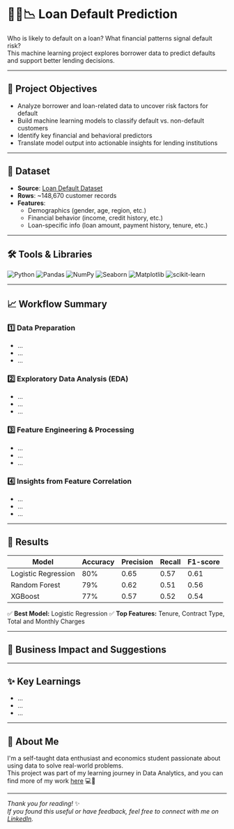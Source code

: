 # 🧑‍💼📉 Loan Default Prediction
Who is likely to default on a loan? What financial patterns signal default risk?  
This machine learning project explores borrower data to predict defaults and support better lending decisions.

---

## 📌 Project Objectives

- Analyze borrower and loan-related data to uncover risk factors for default
- Build machine learning models to classify default vs. non-default customers
- Identify key financial and behavioral predictors
- Translate model output into actionable insights for lending institutions

---

## 📁 Dataset

- **Source**: [Loan Default Dataset](https://www.kaggle.com/datasets/yasserh/loan-default-dataset)
- **Rows**: ~148,670 customer records
- **Features**:  
  - Demographics (gender, age, region, etc.)
  - Financial behavior (income, credit history, etc.)
  - Loan-specific info (loan amount, payment history, tenure, etc.)

---

## 🛠️ Tools & Libraries

![Python](https://img.shields.io/badge/Python-3776AB?style=flat&logo=python&logoColor=white)
![Pandas](https://img.shields.io/badge/Pandas-150458?style=flat&logo=pandas&logoColor=white)
![NumPy](https://img.shields.io/badge/NumPy-013243?style=flat&logo=numpy&logoColor=white)
![Seaborn](https://img.shields.io/badge/Seaborn-2D6EB5?style=flat&logo=seaborn&logoColor=white)
![Matplotlib](https://img.shields.io/badge/Matplotlib-11557C?style=flat&logo=matplotlib&logoColor=white)
![scikit-learn](https://img.shields.io/badge/Scikit--Learn-F7931E?style=flat&logo=scikitlearn&logoColor=white)

---

## 📈 Workflow Summary

### 1️⃣ Data Preparation
- ...
- ...
- ...
  
### 2️⃣ Exploratory Data Analysis (EDA)
- ...
- ...
- ...

### 3️⃣ Feature Engineering & Processing
- ...
- ...
- ...
  
### 4️⃣ Insights from Feature Correlation
- ...
- ...
- ...

---

## 🧠 Results

| Model              | Accuracy | Precision | Recall | F1-score |
|-------------------|----------|-----------|--------|----------|
| Logistic Regression | 80%   | 0.65      | 0.57   | 0.61     |
| Random Forest       | 79%   | 0.62      | 0.51   | 0.56     |
| XGBoost             | 77%   | 0.57      | 0.52   | 0.54     |

✅ **Best Model:** Logistic Regression
✅ **Top Features:** Tenure, Contract Type, Total and Monthly Charges

---

## 💼 Business Impact and Suggestions

---

## ✨ Key Learnings

- ...
- ...
- ...

---

## 🌱 About Me

I'm a self-taught data enthusiast and economics student passionate about using data to solve real-world problems.  
This project was part of my learning journey in Data Analytics, and you can find more of my work [here](https://github.com/uyenp30/Data-Projects) 💻🌻

---

*Thank you for reading!* ✨  
*If you found this useful or have feedback, feel free to connect with me on [LinkedIn](https://www.linkedin.com/in/uyen-pham-sua/).*  
